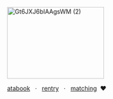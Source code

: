 
<img width="226" height="168" alt="Gt6JXJ6bIAAgsWM (2)" src="https://github.com/user-attachments/assets/3542ad14-d560-4518-9313-77f88c91b7bc" />

[atabook](https://218.atabook.org/) ‍ ‍ · ‍ ‍ [rentry](https://rentry.co/renten) ‍ ‍ · ‍ ‍ [matching‬](https://rentry.co/sern) ‍ ‍‪‪❤︎‬
